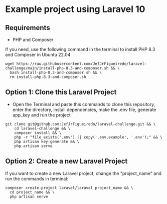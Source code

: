 # Example project using Laravel 10

## Requirements
- PHP and Composer

If you need, use the following command in the terminal to install PHP 8.3 and Composer in Ubuntu 22.04
~~~shell
wget https://raw.githubusercontent.com/JefJrFigueiredo/laravel-challenge/main/install-php-8.3-and-composer.sh && \
  bash install-php-8.3-and-composer.sh && \
  rm install-php-8.3-and-composer.sh
~~~

## Option 1: Clone this Laravel Project
- Open the Terminal and paste this commands to clone this repository, enter the directory, install dependencies, make the .env file, generate app_key and run the project
~~~shell
git clone git@github.com:JefJrFigueiredo/laravel-challenge.git && \
    cd laravel-challenge && \
    composer install && \
    php -r "file_exists('.env') || copy('.env.example', '.env');" && \
    php artisan key:generate && \
    php artisan serve
~~~

## Option 2: Create a new Laravel Project
If you want to create a new Laravel project, change the "project_name" and run the commands in terminal:

~~~shell
composer create-project laravel/laravel project_name && \
  cd project_name && \
  php artisan serve
~~~
